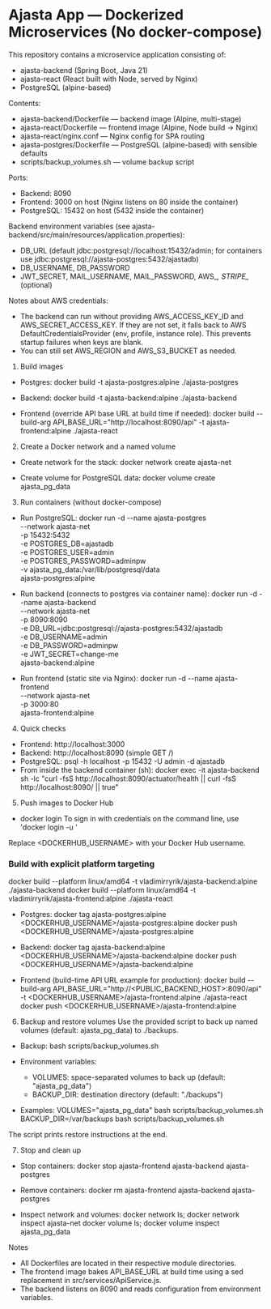 # Ajasta App — Dockerized Microservices (No docker-compose)

This repository contains a microservice application consisting of:
- ajasta-backend (Spring Boot, Java 21)
- ajasta-react (React built with Node, served by Nginx)
- PostgreSQL (alpine-based)

Contents:
- ajasta-backend/Dockerfile — backend image (Alpine, multi-stage)
- ajasta-react/Dockerfile — frontend image (Alpine, Node build -> Nginx)
- ajasta-react/nginx.conf — Nginx config for SPA routing
- ajasta-postgres/Dockerfile — PostgreSQL (alpine-based) with sensible defaults
- scripts/backup_volumes.sh — volume backup script

Ports:
- Backend: 8090
- Frontend: 3000 on host (Nginx listens on 80 inside the container)
- PostgreSQL: 15432 on host (5432 inside the container)

Backend environment variables (see ajasta-backend/src/main/resources/application.properties):
- DB_URL (default jdbc:postgresql://localhost:15432/admin; for containers use jdbc:postgresql://ajasta-postgres:5432/ajastadb)
- DB_USERNAME, DB_PASSWORD
- JWT_SECRET, MAIL_USERNAME, MAIL_PASSWORD, AWS_*, STRIPE_* (optional)

Notes about AWS credentials:
- The backend can run without providing AWS_ACCESS_KEY_ID and AWS_SECRET_ACCESS_KEY. If they are not set, it falls back to AWS DefaultCredentialsProvider (env, profile, instance role). This prevents startup failures when keys are blank.
- You can still set AWS_REGION and AWS_S3_BUCKET as needed.

1) Build images
- Postgres:
  docker build -t ajasta-postgres:alpine ./ajasta-postgres

- Backend:
  docker build -t ajasta-backend:alpine ./ajasta-backend

- Frontend (override API base URL at build time if needed):
  docker build --build-arg API_BASE_URL="http://localhost:8090/api" -t ajasta-frontend:alpine ./ajasta-react

2) Create a Docker network and a named volume
- Create network for the stack:
  docker network create ajasta-net

- Create volume for PostgreSQL data:
  docker volume create ajasta_pg_data

3) Run containers (without docker-compose)
- Run PostgreSQL:
  docker run -d --name ajasta-postgres \
    --network ajasta-net \
    -p 15432:5432 \
    -e POSTGRES_DB=ajastadb \
    -e POSTGRES_USER=admin \
    -e POSTGRES_PASSWORD=adminpw \
    -v ajasta_pg_data:/var/lib/postgresql/data \
    ajasta-postgres:alpine

- Run backend (connects to postgres via container name):
  docker run -d --name ajasta-backend \
    --network ajasta-net \
    -p 8090:8090 \
    -e DB_URL=jdbc:postgresql://ajasta-postgres:5432/ajastadb \
    -e DB_USERNAME=admin \
    -e DB_PASSWORD=adminpw \
    -e JWT_SECRET=change-me \
    ajasta-backend:alpine

- Run frontend (static site via Nginx):
  docker run -d --name ajasta-frontend \
    --network ajasta-net \
    -p 3000:80 \
    ajasta-frontend:alpine

4) Quick checks
- Frontend: http://localhost:3000
- Backend:  http://localhost:8090 (simple GET /)
- PostgreSQL: psql -h localhost -p 15432 -U admin -d ajastadb
- From inside the backend container (sh):
  docker exec -it ajasta-backend sh -lc "curl -fsS http://localhost:8090/actuator/health || curl -fsS http://localhost:8090/ || true"

5) Push images to Docker Hub
 - docker login
   To sign in with credentials on the command line, use 'docker login -u <username>'

Replace <DOCKERHUB_USERNAME> with your Docker Hub username.

### Build with explicit platform targeting
docker build --platform linux/amd64 -t vladimirryrik/ajasta-backend:alpine ./ajasta-backend
docker build --platform linux/amd64 -t vladimirryrik/ajasta-frontend:alpine ./ajasta-react

- Postgres:
  docker tag ajasta-postgres:alpine <DOCKERHUB_USERNAME>/ajasta-postgres:alpine
  docker push <DOCKERHUB_USERNAME>/ajasta-postgres:alpine

- Backend:
  docker tag ajasta-backend:alpine <DOCKERHUB_USERNAME>/ajasta-backend:alpine
  docker push <DOCKERHUB_USERNAME>/ajasta-backend:alpine

- Frontend (build-time API URL example for production):
  docker build --build-arg API_BASE_URL="http://<PUBLIC_BACKEND_HOST>:8090/api" -t <DOCKERHUB_USERNAME>/ajasta-frontend:alpine ./ajasta-react
  docker push <DOCKERHUB_USERNAME>/ajasta-frontend:alpine

6) Backup and restore volumes
Use the provided script to back up named volumes (default: ajasta_pg_data) to ./backups.

- Backup:
  bash scripts/backup_volumes.sh

- Environment variables:
  - VOLUMES: space-separated volumes to back up (default: "ajasta_pg_data")
  - BACKUP_DIR: destination directory (default: "./backups")

- Examples:
  VOLUMES="ajasta_pg_data" bash scripts/backup_volumes.sh
  BACKUP_DIR=/var/backups bash scripts/backup_volumes.sh

The script prints restore instructions at the end.

7) Stop and clean up
- Stop containers:
  docker stop ajasta-frontend ajasta-backend ajasta-postgres

- Remove containers:
  docker rm ajasta-frontend ajasta-backend ajasta-postgres

- Inspect network and volumes:
  docker network ls; docker network inspect ajasta-net
  docker volume ls; docker volume inspect ajasta_pg_data

Notes
- All Dockerfiles are located in their respective module directories.
- The frontend image bakes API_BASE_URL at build time using a sed replacement in src/services/ApiService.js.
- The backend listens on 8090 and reads configuration from environment variables.
